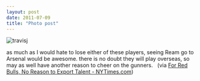 ```yaml
---
layout: post
date: 2011-07-09
title: "Photo post"
---
```

![travisj](/images/860f06953bda4dc51445336dce9f6fae5ede2a3ca56272e2b9a433316331c66f.jpg)

<p>as much as I would hate to lose either of these players, seeing Ream go to Arsenal would be awesome. there is no doubt they will play overseas, so may as well have another reason to cheer on the gunners.   (via <a href="http://goal.blogs.nytimes.com/2011/07/08/for-red-bulls-no-reason-to-export-talent/">For Red Bulls, No Reason to Export Talent - NYTimes.com</a>)</p> 